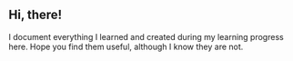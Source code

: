 
## Hi, there!

I document everything I learned and created during my learning progress here. Hope you find them useful, although I know they are not.

<!---
ahmadfebrianto/ahmadfebrianto is a ✨ special ✨ repository because its `README.md` (this file) appears on your GitHub profile.
You can click the Preview link to take a look at your changes.
--->
